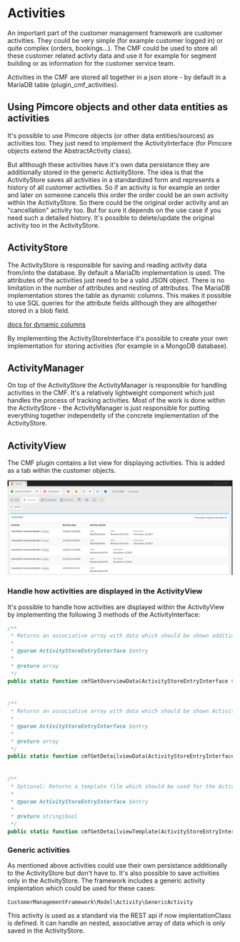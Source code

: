 # Activities

An important part of the customer management framework are customer activities. They could be very simple (for example customer logged in) or quite complex (orders, bookings...). The CMF could be used to store all these customer related activty data and use it for example for segment building or as information for the customer service team.

Activities in the CMF are stored all together in a json store - by default in a MariaDB table (plugin_cmf_activities). 

## Using Pimcore objects and other data entities as activities

It's possible to use Pimcore objects (or other data entities/sources) as activities too. They just need to implement the ActivityInterface (for Pimcore objects extend the AbstractActivity class).

But allthough these activities have it's own data persistance they are additionally stored in the generic ActivityStore. The idea is that the ActivityStore saves all activities in a standardized form and represents a history of all customer activities. So if an activity is for example an order and later on someone cancels this order the order could be an own activity within the ActivityStore. So there could be the original order activity and an "cancellation" activity too. But for sure it depends on the use case if you need such a detailed history. It's possible to delete/update the original activity too in the ActivityStore.

## ActivityStore

The ActivityStore is responsible for saving and reading activity data from/into the database. By default a MariaDb implementation is used. The attributes of the activities just need to be a valid JSON object. There is no limitation in the number of attributes and nesting of attributes. The MariaDB implementation stores the table as dynamic columns. This makes it possible to use SQL queries for the attribute fields allthough they are alltogether stored in a blob field.

[docs for dynamic columns](https://mariadb.com/kb/en/mariadb/dynamic-columns/)

By implementing the ActivityStoreInterface it's possible to create your own implementation for storing activities (for example in a MongoDB database).

## ActivityManager

On top of the ActivityStore the ActivityManager is responsible for handling activities in the CMF. It's a relatively lightweight component which just handles the process of tracking activities. Most of the work is done within the ActivityStore - the ActivityManager is just responsible for putting everything together independetly of the concrete implementation of the ActivityStore.

## ActivityView

The CMF plugin contains a list view for displaying activities. This is added as a tab within the customer objects.

![ActivityView](./img/ActivityView.png)


### Handle how activities are displayed in the ActivityView

It's possible to handle how activities are displayed within the ActivityView by implementing the following 3 methods of the ActivityInterface:
```php
/**
 * Returns an associative array with data which should be shown additional to the type and activity date within the ActivityView overview list.
 * 
 * @param ActivityStoreEntryInterface $entry
 *
 * @return array
 */
public static function cmfGetOverviewData(ActivityStoreEntryInterface $entry);


/**
 * Returns an associative array with data which should be shown ActivityView detail page.
 * 
 * @param ActivityStoreEntryInterface $entry
 *
 * @return array
 */
public static function cmfGetDetailviewData(ActivityStoreEntryInterface $entry);


/**
 * Optional: Returns a template file which should be used for the ActivityView detail page. With this it's possible to implement completely individual detail pages for each activity type.
 * 
 * @param ActivityStoreEntryInterface $entry
 *
 * @return string|bool
 */
public static function cmfGetDetailviewTemplate(ActivityStoreEntryInterface $entry);
```


### Generic activities

As mentioned above activities could use their own persistance additionally to the ActivityStore but don't have to. It's also possible to save activities only in the ActivityStore. The framework includes a generic activity implentation which could be used for these cases: 

```
CustomerManagementFramework\Model\Activity\GenericActivity
```

This activity is used as a standard via the REST api if now implentationClass is defined. It can handle an nested, associative array of data which is only saved in the ActivityStore. 